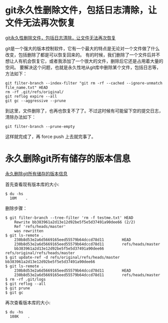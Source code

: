 # git永久性删除文件，包括日志清除，让文件无法再次恢复

[git永久性删除文件，包括日志清除，让文件无法再次恢复](http://www.zhetenga.com/view/git%E6%B0%B8%E4%B9%85%E6%80%A7%E5%88%A0%E9%99%A4%E6%96%87%E4%BB%B6%EF%BC%8C%E5%8C%85%E6%8B%AC%E6%97%A5%E5%BF%97%E6%B8%85%E9%99%A4%EF%BC%8C%E8%AE%A9%E6%96%87%E4%BB%B6%E6%97%A0%E6%B3%95%E5%86%8D%E6%AC%A1%E6%81%A2%E5%A4%8D-512646118.html)

git是一个强大的版本控制软件，它有一个最大的特点是无论对一个文件做了什么改变，包括删除了都是可以恢复回来的。
有的时候，我们删除了一个文件后并不想让人有机会恢复它，或者我添加了一个很大的文件，删除后它还是占用着大量的空间。
要解决这个问题，也就是永久性地从git库中删除某个文件，包括日志等，方法如下：

```
git filter-branch --index-filter "git rm -rf --cached --ignore-unmatch file_name.txt" HEAD
rm -rf .git/refs/original/
git reflog expire --all
git gc --aggressive --prune
```

到这里，文件删除了，也再也恢复不了了。不过这时候有可能留下空的提交日志，清除办法如下：

```
git filter-branch --prune-empty
```

这样就完成了，再 force push 上去就完事了。

# 永久删除git所有储存的版本信息

[永久删除git所有储存的版本信息](http://huanghl97.blog.163.com/blog/static/59388860201188112347791/)

首先查看现有版本库的大小:

```
$ du -hs
  10M    .
```

删除步骤：

```
$ git filter-branch --tree-filter 'rm -f testme.txt' HEAD
    Rewrite bb383961a2d13e12d92be5f5e5d37491a90dee66 (2/2)
    Ref 'refs/heads/master'
    was rewritten
$ git ls-remote .
    230b8d53e2a6d5669165eed55579b64dccd78d11        HEAD
    230b8d53e2a6d5669165eed55579b64dccd78d11        refs/heads/master
    bb383961a2d13e12d92be5f5e5d37491a90dee66        refs/original/refs/heads/master
$ git update-ref -d refs/original/refs/heads/master bb383961a2d13e12d92be5f5e5d37491a90dee66
$ git ls-remote .
    230b8d53e2a6d5669165eed55579b64dccd78d11        HEAD
    230b8d53e2a6d5669165eed55579b64dccd78d11        refs/heads/master
$ rm -rf .git/logs
$ git reflog --all
$ git prune
$ git gc
```

再次查看版本库的大小:

```
$ du -hs
  108K    .
```
